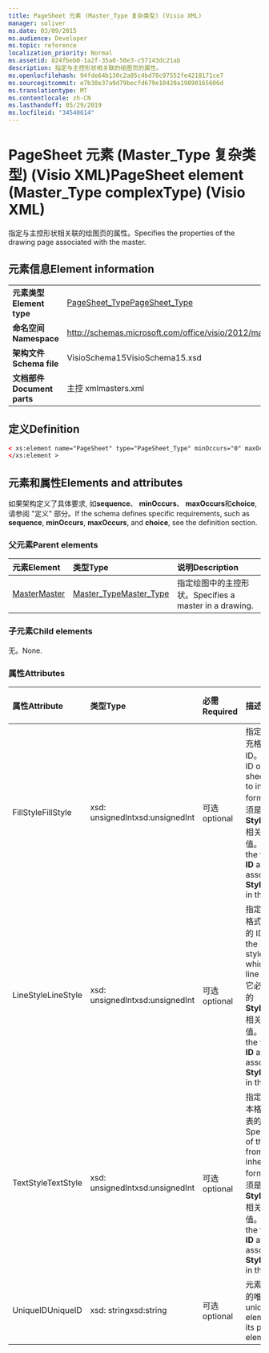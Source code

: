 ```yaml
---
title: PageSheet 元素 (Master_Type 复杂类型) (Visio XML)
manager: soliver
ms.date: 03/09/2015
ms.audience: Developer
ms.topic: reference
localization_priority: Normal
ms.assetid: 824fbeb0-1a2f-35a0-50e3-c57143dc21ab
description: 指定与主控形状相关联的绘图页的属性。
ms.openlocfilehash: 94fde64b130c2a05c4bd70c97552fe4218171ce7
ms.sourcegitcommit: e7b38e37a9d79becfd679e10420a19890165606d
ms.translationtype: MT
ms.contentlocale: zh-CN
ms.lasthandoff: 05/29/2019
ms.locfileid: "34540614"
---
```

# <a name="pagesheet-element-mastertype-complextype-visio-xml"></a><span data-ttu-id="8ae8a-103">PageSheet 元素 (Master_Type 复杂类型) (Visio XML)</span><span class="sxs-lookup"><span data-stu-id="8ae8a-103">PageSheet element (Master_Type complexType) (Visio XML)</span></span>

<span data-ttu-id="8ae8a-104">指定与主控形状相关联的绘图页的属性。</span><span class="sxs-lookup"><span data-stu-id="8ae8a-104">Specifies the properties of the drawing page associated with the master.</span></span>
  
## <a name="element-information"></a><span data-ttu-id="8ae8a-105">元素信息</span><span class="sxs-lookup"><span data-stu-id="8ae8a-105">Element information</span></span>

|||
|:-----|:-----|
|<span data-ttu-id="8ae8a-106">**元素类型**</span><span class="sxs-lookup"><span data-stu-id="8ae8a-106">**Element type**</span></span> <br/> |[<span data-ttu-id="8ae8a-107">PageSheet_Type</span><span class="sxs-lookup"><span data-stu-id="8ae8a-107">PageSheet_Type</span></span>](pagesheet_type-complextypevisio-xml.md) <br/> |
|<span data-ttu-id="8ae8a-108">**命名空间**</span><span class="sxs-lookup"><span data-stu-id="8ae8a-108">**Namespace**</span></span> <br/> |http://schemas.microsoft.com/office/visio/2012/main  <br/> |
|<span data-ttu-id="8ae8a-109">**架构文件**</span><span class="sxs-lookup"><span data-stu-id="8ae8a-109">**Schema file**</span></span> <br/> |<span data-ttu-id="8ae8a-110">VisioSchema15</span><span class="sxs-lookup"><span data-stu-id="8ae8a-110">VisioSchema15.xsd</span></span>  <br/> |
|<span data-ttu-id="8ae8a-111">**文档部件**</span><span class="sxs-lookup"><span data-stu-id="8ae8a-111">**Document parts**</span></span> <br/> |<span data-ttu-id="8ae8a-112">主控 xml</span><span class="sxs-lookup"><span data-stu-id="8ae8a-112">masters.xml</span></span>  <br/> |
   
## <a name="definition"></a><span data-ttu-id="8ae8a-113">定义</span><span class="sxs-lookup"><span data-stu-id="8ae8a-113">Definition</span></span>

```XML
< xs:element name="PageSheet" type="PageSheet_Type" minOccurs="0" maxOccurs="1" >
</xs:element >
```

## <a name="elements-and-attributes"></a><span data-ttu-id="8ae8a-114">元素和属性</span><span class="sxs-lookup"><span data-stu-id="8ae8a-114">Elements and attributes</span></span>

<span data-ttu-id="8ae8a-115">如果架构定义了具体要求, 如**sequence**、 **minOccurs**、 **maxOccurs**和**choice**, 请参阅 "定义" 部分。</span><span class="sxs-lookup"><span data-stu-id="8ae8a-115">If the schema defines specific requirements, such as **sequence**, **minOccurs**, **maxOccurs**, and **choice**, see the definition section.</span></span> 
  
### <a name="parent-elements"></a><span data-ttu-id="8ae8a-116">父元素</span><span class="sxs-lookup"><span data-stu-id="8ae8a-116">Parent elements</span></span>

|<span data-ttu-id="8ae8a-117">**元素**</span><span class="sxs-lookup"><span data-stu-id="8ae8a-117">**Element**</span></span>|<span data-ttu-id="8ae8a-118">**类型**</span><span class="sxs-lookup"><span data-stu-id="8ae8a-118">**Type**</span></span>|<span data-ttu-id="8ae8a-119">**说明**</span><span class="sxs-lookup"><span data-stu-id="8ae8a-119">**Description**</span></span>|
|:-----|:-----|:-----|
|[<span data-ttu-id="8ae8a-120">Master</span><span class="sxs-lookup"><span data-stu-id="8ae8a-120">Master</span></span>](master-element-masters_type-complextypevisio-xml.md) <br/> |[<span data-ttu-id="8ae8a-121">Master_Type</span><span class="sxs-lookup"><span data-stu-id="8ae8a-121">Master_Type</span></span>](master_type-complextypevisio-xml.md) <br/> |<span data-ttu-id="8ae8a-122">指定绘图中的主控形状。</span><span class="sxs-lookup"><span data-stu-id="8ae8a-122">Specifies a master in a drawing.</span></span>  <br/> |
   
### <a name="child-elements"></a><span data-ttu-id="8ae8a-123">子元素</span><span class="sxs-lookup"><span data-stu-id="8ae8a-123">Child elements</span></span>

<span data-ttu-id="8ae8a-124">无。</span><span class="sxs-lookup"><span data-stu-id="8ae8a-124">None.</span></span>
  
### <a name="attributes"></a><span data-ttu-id="8ae8a-125">属性</span><span class="sxs-lookup"><span data-stu-id="8ae8a-125">Attributes</span></span>

|<span data-ttu-id="8ae8a-126">**属性**</span><span class="sxs-lookup"><span data-stu-id="8ae8a-126">**Attribute**</span></span>|<span data-ttu-id="8ae8a-127">**类型**</span><span class="sxs-lookup"><span data-stu-id="8ae8a-127">**Type**</span></span>|<span data-ttu-id="8ae8a-128">**必需**</span><span class="sxs-lookup"><span data-stu-id="8ae8a-128">**Required**</span></span>|<span data-ttu-id="8ae8a-129">**描述**</span><span class="sxs-lookup"><span data-stu-id="8ae8a-129">**Description**</span></span>|<span data-ttu-id="8ae8a-130">**可能的值**</span><span class="sxs-lookup"><span data-stu-id="8ae8a-130">**Possible values**</span></span>|
|:-----|:-----|:-----|:-----|:-----|
|<span data-ttu-id="8ae8a-131">FillStyle</span><span class="sxs-lookup"><span data-stu-id="8ae8a-131">FillStyle</span></span>  <br/> |<span data-ttu-id="8ae8a-132">xsd: unsignedInt</span><span class="sxs-lookup"><span data-stu-id="8ae8a-132">xsd:unsignedInt</span></span>  <br/> |<span data-ttu-id="8ae8a-133">可选</span><span class="sxs-lookup"><span data-stu-id="8ae8a-133">optional</span></span>  <br/> |<span data-ttu-id="8ae8a-134">指定要从中继承填充格式的样式表的 ID。</span><span class="sxs-lookup"><span data-stu-id="8ae8a-134">specifies the ID of the style sheet from which to inherit fill formatting.</span></span> <span data-ttu-id="8ae8a-135">它必须是与绘图中的**StyleSheet_Type**相关联的**ID**属性的值。</span><span class="sxs-lookup"><span data-stu-id="8ae8a-135">It MUST be the value of the **ID** attribute associated with a **StyleSheet_Type** in the drawing.</span></span>  <br/> |<span data-ttu-id="8ae8a-136">Xsd: unsignedInt 类型的值。</span><span class="sxs-lookup"><span data-stu-id="8ae8a-136">Values of the xsd:unsignedInt type.</span></span>  <br/> |
|<span data-ttu-id="8ae8a-137">LineStyle</span><span class="sxs-lookup"><span data-stu-id="8ae8a-137">LineStyle</span></span>  <br/> |<span data-ttu-id="8ae8a-138">xsd: unsignedInt</span><span class="sxs-lookup"><span data-stu-id="8ae8a-138">xsd:unsignedInt</span></span>  <br/> |<span data-ttu-id="8ae8a-139">可选</span><span class="sxs-lookup"><span data-stu-id="8ae8a-139">optional</span></span>  <br/> |<span data-ttu-id="8ae8a-140">指定要从中继承行格式设置的样式表的 ID。</span><span class="sxs-lookup"><span data-stu-id="8ae8a-140">Specifies the ID of the style sheet from which to inherit line formatting.</span></span> <span data-ttu-id="8ae8a-141">它必须是与绘图中的**StyleSheet_Type**相关联的**ID**属性的值。</span><span class="sxs-lookup"><span data-stu-id="8ae8a-141">It MUST be the value of the **ID** attribute associated with a **StyleSheet_Type** in the drawing.</span></span>  <br/> |<span data-ttu-id="8ae8a-142">Xsd: unsignedInt 类型的值。</span><span class="sxs-lookup"><span data-stu-id="8ae8a-142">Values of the xsd:unsignedInt type.</span></span>  <br/> |
|<span data-ttu-id="8ae8a-143">TextStyle</span><span class="sxs-lookup"><span data-stu-id="8ae8a-143">TextStyle</span></span>  <br/> |<span data-ttu-id="8ae8a-144">xsd: unsignedInt</span><span class="sxs-lookup"><span data-stu-id="8ae8a-144">xsd:unsignedInt</span></span>  <br/> |<span data-ttu-id="8ae8a-145">可选</span><span class="sxs-lookup"><span data-stu-id="8ae8a-145">optional</span></span>  <br/> |<span data-ttu-id="8ae8a-146">指定要从中继承文本格式设置的样式表的 ID。</span><span class="sxs-lookup"><span data-stu-id="8ae8a-146">Specifies the ID of the style sheet from which to inherit text formatting.</span></span> <span data-ttu-id="8ae8a-147">它必须是与绘图中的**StyleSheet_Type**相关联的**ID**属性的值。</span><span class="sxs-lookup"><span data-stu-id="8ae8a-147">It MUST be the value of the **ID** attribute associated with a **StyleSheet_Type** in the drawing.</span></span>  <br/> |<span data-ttu-id="8ae8a-148">Xsd: unsignedInt 类型的值。</span><span class="sxs-lookup"><span data-stu-id="8ae8a-148">Values of the xsd:unsignedInt type.</span></span>  <br/> |
|<span data-ttu-id="8ae8a-149">UniqueID</span><span class="sxs-lookup"><span data-stu-id="8ae8a-149">UniqueID</span></span>  <br/> |<span data-ttu-id="8ae8a-150">xsd: string</span><span class="sxs-lookup"><span data-stu-id="8ae8a-150">xsd:string</span></span>  <br/> |<span data-ttu-id="8ae8a-151">可选</span><span class="sxs-lookup"><span data-stu-id="8ae8a-151">optional</span></span>  <br/> |<span data-ttu-id="8ae8a-152">元素在其父元素中的唯一 ID。</span><span class="sxs-lookup"><span data-stu-id="8ae8a-152">The unique ID of the element within its parent element.</span></span>  <br/> |<span data-ttu-id="8ae8a-153">Xsd: string 类型的值。</span><span class="sxs-lookup"><span data-stu-id="8ae8a-153">Values of the xsd:string type.</span></span>  <br/> |
   

